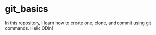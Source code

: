 # git_basics
In this repository, I learn how to create one, clone, and commit using git commands.
Hello ODin!